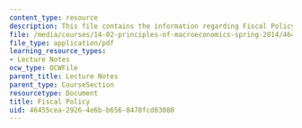 ```yaml
---
content_type: resource
description: This file contains the information regarding Fiscal Policy.
file: /media/courses/14-02-principles-of-macroeconomics-spring-2014/46455cea29264e6bb6568478fcd83080_MIT14_02S14_Fiscal_Policy.pdf
file_type: application/pdf
learning_resource_types:
- Lecture Notes
ocw_type: OCWFile
parent_title: Lecture Notes
parent_type: CourseSection
resourcetype: Document
title: Fiscal Policy
uid: 46455cea-2926-4e6b-b656-8478fcd83080
---
```

